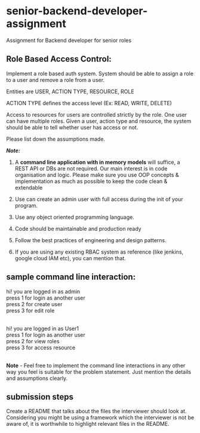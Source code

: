 # senior-backend-developer-assignment
Assignment for Backend developer for senior roles

## Role Based Access Control:

Implement a role based auth system. System should be able to assign a role to a user and remove a role from a user.

Entities are USER, ACTION TYPE, RESOURCE, ROLE

ACTION TYPE defines the access level (Ex: READ, WRITE, DELETE)

Access to resources for users are controlled strictly by the role. One user can have multiple roles. Given a user, action type and resource, the system should be able to tell whether user has access or not.


Please list down the assumptions made. 

***Note:***

1. A **command line application with in memory models** will suffice, a REST API or DBs are not required. Our main interest is in code organisation and logic. Please make sure you use OOP concepts & implementation as much as possible to keep the code clean & extendable

2. Use can create an admin user with full access during the init of your program. 

3. Use any object oriented programming language.

4. Code should be maintainable and production ready

5. Follow the best practices of engineering and design patterns.

6. If you are using any existing RBAC system as reference (like jenkins, google cloud IAM etc), you can mention that. 


## sample command line interaction:
hi! you are logged in as admin <br/>
press 1 for login as another user<br/>
press 2 for create user<br/>
press 3 for edit role<br/><br/>

hi! you are logged in as User1<br/>
press 1 for login as another user<br/>
press 2 for view roles<br/>
press 3 for access resource<br/><br/>

**Note** - Feel free to implement the command line interactions in any other way you feel is suitable for the problem statement. Just mention the details and assumptions clearly.


## submission steps

Create a README that talks about the files the interviewer should look at. Considering you might be using a framework which the interviewer is not be aware of, it is worthwhile to highlight relevant files in the README.
